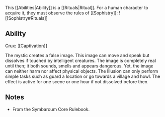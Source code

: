 This [[Abilities|Ability]] is a [[Rituals|Ritual]]. For a human character to acquire it, they must observe the rules of [[Sophistry]]:
![[Sophistry#Rituals]]
## Ability
Crux: [[Captivation]]

The mystic creates a false image. This image can move and speak but dissolves if touched by intelligent creatures. The image is completely real until then; it both sounds, smells and appears dangerous. Yet, the image can neither harm nor affect physical objects. The Illusion can only perform simple tasks such as guard a location or go towards a village and howl. The effect is active for one scene or one hour if not dissolved before then.
## Notes
* From the Symbaroum Core Rulebook.